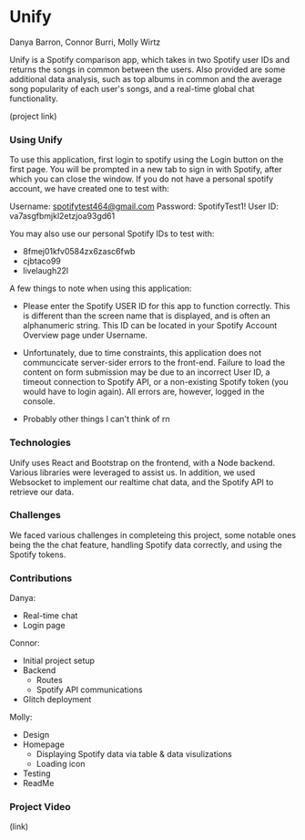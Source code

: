 # Unify
Danya Barron, Connor Burri, Molly Wirtz

Unify is a Spotify comparison app, which takes in two Spotify user IDs and returns the songs in common between the users. Also provided are some additional data analysis, such as top albums in common and the average song popularity of each user's songs, and a real-time global chat functionality. 

(project link)

### Using Unify

To use this application, first login to spotify using the Login button on the first page. You will be prompted in a new tab to sign in with Spotify, after which you can close the window. If you do not have a personal spotify account, we have created one to test with: 

Username: spotifytest464@gmail.com
Password: SpotifyTest1!
User ID: va7asgfbmjkl2etzjoa93gd61

You may also use our personal Spotify IDs to test with: 
- 8fmej01kfv0584zx6zasc6fwb
- cjbtaco99
- livelaugh22l

A few things to note when using this application: 
- Please enter the Spotify USER ID for this app to function correctly. This is different than the screen name that is displayed, and is often an alphanumeric string. This ID can be located in your Spotify Account Overview page under Username. 

- Unfortunately, due to time constraints, this application does not communcicate server-sider errors to the front-end. Failure to load the content on form submission may be due to an incorrect User ID, a timeout connection to Spotify API, or a non-existing Spotify token (you would have to login again). All errors are, however, logged in the console.

- Probably other things I can't think of rn

### Technologies
Unify uses React and Bootstrap on the frontend, with a Node backend. Various libraries were leveraged to assist us. In addition, we used Websocket to implement our realtime chat data, and the Spotify API to retrieve our data. 

### Challenges
We faced various challenges in completeing this project, some notable ones being the the chat feature, handling Spotify data correctly, and using the Spotify tokens. 

### Contributions

Danya: 
- Real-time chat
- Login page

Connor: 
- Initial project setup
- Backend
    - Routes
    - Spotify API communications
- Glitch deployment 

Molly: 
- Design
- Homepage 
    - Displaying Spotify data via table & data visulizations
    - Loading icon
- Testing
- ReadMe

### Project Video

(link)
